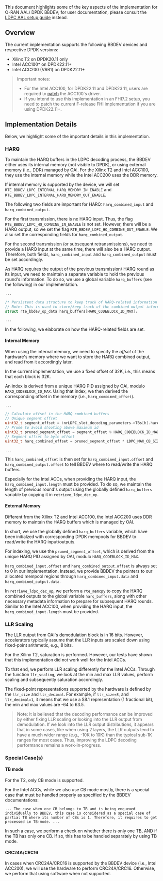 This document highlights some of the key aspects of the implementation for O-RAN AAL/ DPDK BBDEV; for user documentation, please consult the [LDPC AAL setup guide](../../../../../doc/LDPC_AAL_OFFLOAD_SETUP.md) instead.

## Overview

The current implementation supports the following BBDEV devices and respective DPDK versions:
- Xilinx T2 on DPDK20.11 only
- Intel ACC100* on DPDK22.11+
- Intel ACC200 (VRB1) on DPDK22.11+

> Important notes: 
> - For the Intel ACC100, for DPDK22.11 and DPDK23.11, users are required to [patch](https://github.com/DPDK/dpdk/commit/fdde63a1dfc129d0a510a831aa98253b36a2a1cd) the ACC100's driver.
> - If you intend to use this implementation in an FHI7.2 setup, you need to patch the current F-release FHI implementation if you are using DPDK22.11+.

## Implementation Details

Below, we highlight some of the important details in this implementation.

### HARQ 

To maintain the HARQ buffers in the LDPC decoding process, the BBDEV either uses its internal memory (not visible to DPDK), or using external memory (i.e., DDR) managed by OAI. 
For the Xilinx T2 and Intel ACC100, they use the internal memory while the Intel ACC200 uses the DDR memory.

If internal memory is supported by the device, we will set `RTE_BBDEV_LDPC_INTERNAL_HARQ_MEMORY_IN_ENABLE` and `RTE_BBDEV_LDPC_INTERNAL_HARQ_MEMORY_OUT_ENABLE`.

The following two fields are important for HARQ: `harq_combined_input` and `harq_combined_output`.

For the first transmission, there is no HARQ input.
Thus, the flag `RTE_BBDEV_LDPC_HQ_COMBINE_IN_ENABLE` is not set.
However, there will be a HARQ output, so we set the flag `RTE_BBDEV_LDPC_HQ_COMBINE_OUT_ENABLE`.
We also set the corresponding fields for `harq_combined_output`.

For the second transmission (or subsequent retransmissions), we need to provide a HARQ input at the same time, there will also be a HARQ output.
Therefore, both fields, `harq_combined_input` and `harq_combined_output` must be set accordingly.

As HARQ requires the output of the previous transmission/ HARQ round as its input, we need to maintain a separate variable to hold the previous round's information. 
To do so, we use a global variable `harq_buffers` (see the following) in our implementation.
```C
...

/* Persistent data structure to keep track of HARQ-related information */
// Note: This is used to store/keep track of the combined output information across iterations
struct rte_bbdev_op_data harq_buffers[HARQ_CODEBLOCK_ID_MAX];

...
```


In the following, we elaborate on how the HARQ-related fields are set.

#### Internal Memory

When using the internal memory, we need to specify the *offset* of the hardware's memory where we want to store the HARQ combined output, and read from it accordingly later.

In the current implementation, we use a fixed offset of 32K, i.e., this means that each block is 32K. 

An index is derived from a unique HARQ PID assigned by OAI, modulo `HARQ_CODEBLOCK_ID_MAX`. 
Using that index, we then derived the corresponding offset in the memory (i.e., `harq_combined_offset`).

```C
...

// Calculate offset in the HARQ combined buffers
// Unique segment offset
uint32_t segment_offset = (nrLDPC_slot_decoding_parameters->TBs[h].harq_unique_pid * NR_LDPC_MAX_NUM_CB) + i;
// Prune to avoid shooting above maximum id
uint32_t pruned_segment_offset = segment_offset % HARQ_CODEBLOCK_ID_MAX;
// Segment offset to byte offset
uint32_t harq_combined_offset = pruned_segment_offset * LDPC_MAX_CB_SIZE;

...
```

This `harq_combined_offset` is then set for `harq_combined_input.offset` and `harq_combined_output.offset` to tell BBDEV where to read/write the HARQ buffers.

Especially for the Intel ACCs, when providing the HARQ input, the `harq_combined_input.length` must be provided. 
To do so, we maintain the length of previous round's output using the globally defined `harq_buffers` variable by copying it in `retrieve_ldpc_dec_op`.

#### External Memory

Different from the Xilinx T2 and Intel ACC100, the Intel ACC200 uses DDR memory to maintain the HARQ buffers which is managed by OAI.

In short, we use the globally defined `harq_buffers` variable, which have been initialzed with corresponding DPDK mempools for BBDEV to read/write the HARQ input/outputs.

For indexing, we use the `pruned_segment_offset`, which is derived from the unique HARQ PID assigned by OAI, modulo `HARQ_CODEBLOCK_ID_MAX`. 

`harq_combined_input.offset` and `harq_combined_output.offset` is always set to 0 in our implementation.
Instead, we provide BBDEV the pointers to our allocated mempool regions through `harq_combined_input.data` and `harq_combined_output.data`.

In `retrieve_ldpc_dec_op`, we perform a `rte_memcpy` to copy the HARQ combined outputs to the global variable `harq_buffers`, along with other necessary metadata information to prepare for subsequent HARQ rounds.
Similar to the Intel ACC100, when providing the HARQ input, the `harq_combined_input.length` must be provided. 

### LLR Scaling

The LLR output from OAI's demodulation block is in 16 bits.
However, accelerators typically assume that the LLR inputs are scaled down using fixed-point arithmetic, e.g., 8 bits.

For the Xilinx T2, saturation is performed.
However, our tests have shown that this implementation did not work well for the Intel ACCs.

To that end, we perform LLR scaling differently for the Intel ACCs.
Through the function `llr_scaling`, we look at the min and max LLR values, perform scaling and subsequently saturation accordingly.

The fixed-point representations supported by the hardware is defined by the `llr_size` and `llr_decimal`.
For example, if `llr_size=8`, and `llr_decimal=1`, it means that we use a S8.1 representation (1 fractional bit), the min and max values are -64 to 63.5.

> Note: It is believed that the decoding performance can be improved by either fixing LLR scaling or looking into the LLR output from demodulation.
> If we look into the LLR output distributions, it appears that in some cases, like when using 2 layers, the LLR outputs tend to have a much wider range (e.g., -10K to 10K) than the typical sub-1K ranges for most cases.
> Thus, improving the LDPC decoding performance remains a work-in-progress.

### Special Case(s)

#### TB mode

For the T2, only CB mode is supported.

For the Intel ACCs, while we also use CB mode mostly, there is a special case that must be handled properly as specified by the BBDEV documentations: 
```
... The case when one CB belongs to TB and is being enqueued individually to BBDEV, this case is considered as a special case of partial TB where its number of CBs is 1. Therefore, it requires to get processed in TB-mode. ...
```

In such a case, we perform a check on whether there is only one TB, AND if the TB has only one CB.
If so, this has to be handled separately by using TB mode.

#### CRC24A/CRC16

In cases when CRC24A/CRC16 is supported by the BBDEV device (i.e., Intel ACC200), we will use the hardware to perform CRC24A/CRC16. Otherwise, we perform that using software when not supported.
